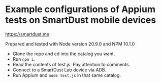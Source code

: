 # Example configurations of Appium tests on SmartDust mobile devices

https://smartdust.me

Prepared and tested with Node version 20.9.0 and NPM 10.1.0

- Clone the repo and cd into the catalog you want.
- Run `npm i`.
- Read the contents of test.js. Pay attention to comments.
- Connect to a SmartDust Lab device via ADB.
- Run Appium and `node test.js` in that same catalog.
